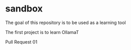 # sandbox
The goal of this repository is to be used as a learning tool

The first project is to learn OllamaT


Pull Request 01

